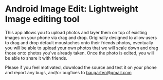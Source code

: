# Android Image Edit: Lightweight Image editing tool

This app allows you to upload photos and layer them on top of existing images on your phone via drag and drop.
Originally designed to allow users to drag and drop default moustaches onto their friends photos, 
eventually you will be able to upload your own photos that we will scale down and drag those onto
photos you've already taken. Once the photo is edited, you will be able to share it with friends.

Please if you feel motivated, download the source and test it on your phone and report any bugs,
and/or bugfixes to baugarten@gmail.com